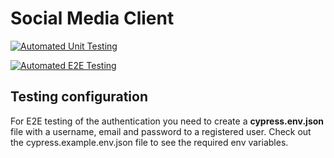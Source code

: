 # Social Media Client 

[![Automated Unit Testing](https://github.com/kimrm/social-media-client/actions/workflows/unit-test.yml/badge.svg)](https://github.com/kimrm/social-media-client/actions/workflows/unit-test.yml)

[![Automated E2E Testing](https://github.com/kimrm/social-media-client/actions/workflows/e2e-test.yml/badge.svg)](https://github.com/kimrm/social-media-client/actions/workflows/e2e-test.yml)

## Testing configuration
For E2E testing of the authentication you need to create a <b>cypress.env.json</b> file with a username, email and password to a registered user. Check out the cypress.example.env.json file to see the required env variables.